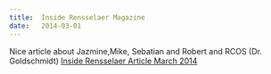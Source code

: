 ```yaml
---
title:  Inside Rensselaer Magazine
date:   2014-03-01
---
```


Nice article about Jazmine,Mike, Sebatian and Robert and RCOS (Dr. Goldschmidt) [Inside Rensselaer Article March 2014](http://www.insiderensselaer.com/rensselaer-center-for-open-source-software)
  